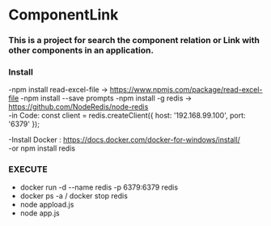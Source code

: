 
# ComponentLink

###  This is a project for search the component relation or Link with other components in an application. 

### Install
-npm install read-excel-file  ->  https://www.npmjs.com/package/read-excel-file
-npm install --save prompts
-npm install -g redis  -> https://github.com/NodeRedis/node-redis   
   -in Code: const client = redis.createClient({ host: '192.168.99.100', port: '6379' });

-Install Docker : https://docs.docker.com/docker-for-windows/install/   
     -or  npm install redis

### EXECUTE
- docker run -d --name redis -p 6379:6379 redis
- docker ps -a  / docker stop redis
- node appload.js
- node app.js


